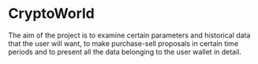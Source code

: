# CryptoWorld

The aim of the project is to examine certain parameters and historical data that the user will want, to make purchase-sell proposals in certain time periods and to present all the data belonging to the user wallet in detail.
